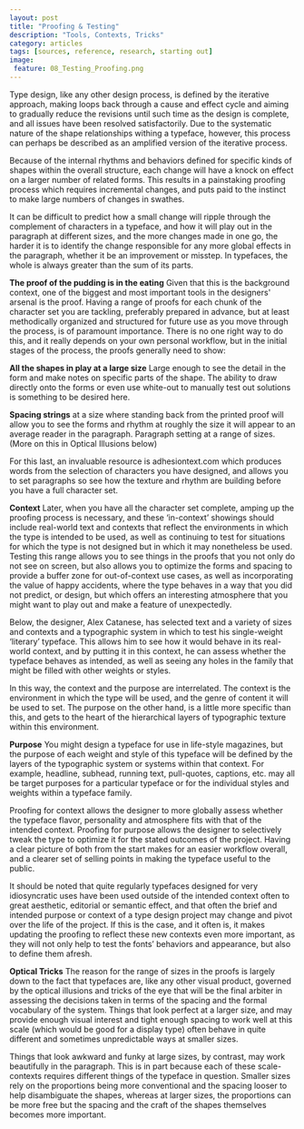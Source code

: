 ```yaml
---
layout: post
title: "Proofing & Testing"
description: "Tools, Contexts, Tricks"
category: articles
tags: [sources, reference, research, starting out]
image: 
 feature: 08_Testing_Proofing.png
---
```


Type design, like any other design process, is defined by the iterative approach, making loops back through a cause and effect cycle and aiming to gradually reduce the revisions until such time as the design is complete, and all issues have been resolved satisfactorily. Due to the systematic nature of the shape relationships withing a typeface, however, this process can perhaps be described as an amplified version of the iterative process. 

Because of the internal rhythms and behaviors defined for specific kinds of shapes within the overall structure, each change will have a knock on effect on a larger number of related forms. This results in a painstaking proofing process which requires incremental changes, and puts paid to the instinct to make large numbers of changes in swathes. 

It can be difficult to predict how a small change will ripple through the complement of characters in a typeface, and how it will play out in the paragraph at different sizes, and the more changes made in one go, the harder it is to identify the change responsible for any more global effects in the paragraph, whether it be an improvement or misstep. In typefaces, the whole is always greater than the sum of its parts.

**The proof of the pudding is in the eating**
Given that this is the background context, one of the biggest and most important tools in the designers' arsenal is the proof. Having a range of proofs for each chunk of the character set you are tackling, preferably prepared in advance, but at least methodically organized and structured for future use as you move through the process, is of paramount importance. There is no one right way to do this, and it really depends on your own personal workflow, but in the initial stages of the process, the proofs generally need to show:

**All the shapes in play at a large size**
Large enough to see the detail in the form and make notes on specific parts of the shape. The ability to draw directly onto the forms or even use white-out to manually test out solutions is something to be desired here. 

**Spacing strings** at a size where standing back from the printed proof will allow you to see the forms and rhythm at roughly the size it will appear to an average reader in the paragraph. 
Paragraph setting at a range of sizes. (More on this in Optical Illusions below)

For this last, an invaluable resource is adhesiontext.com which produces words from the selection of characters you have designed, and allows you to set paragraphs so see how the texture and rhythm are building before you have a full character set. 

**Context**
Later, when you have all the character set complete, amping up the proofing process is necessary, and these ‘in-context’ showings should include real-world text and contexts that reflect the environments in which the type is intended to be used, as well as continuing to test for situations for which the type is not designed but in which it may nonetheless be used. Testing this range allows you to see things in the proofs that you not only do not see on screen, but also allows you to optimize the forms and spacing to provide a buffer zone for out-of-context use cases,  as well as incorporating the value of happy accidents, where the type behaves in a way that you did not predict, or design, but which offers an interesting atmosphere that you might want to play out and make a feature of unexpectedly. 

Below, the designer, Alex Catanese, has selected text and a variety of sizes and contexts and a typographic system in which to test his single-weight ‘literary’ typeface. This allows him to see how it would behave in its real-world context, and by putting it in this context, he can assess whether the typeface behaves as intended, as well as seeing any holes in the family that might be filled with other weights or styles.
	
	
In this way, the context and the purpose are interrelated. The context is the environment in which the type will be used, and the genre of content it will be used to set. The purpose on the other hand, is a little more specific than this, and gets to the heart of the hierarchical layers of typographic texture within this environment. 

**Purpose**
You might design a typeface for use in life-style magazines, but the purpose of each weight and style of this typeface will be defined by the layers of the typographic system or systems within that context. For example, headline, subhead, running text, pull-quotes, captions, etc. may all be target purposes for a particular typeface or for the individual styles and weights within a typeface family. 

Proofing for context allows the designer to more globally assess whether the typeface flavor, personality and atmosphere fits with that of the intended context. Proofing for purpose allows the designer to selectively tweak the type to optimize it for the stated outcomes of the project. Having a clear picture of both from the start makes for an easier workflow overall, and a clearer set of selling points in making the typeface useful to the public. 

It should be noted that quite regularly typefaces designed for very idiosyncratic uses have been used outside of the intended context often to great aesthetic, editorial or semantic effect, and that often the brief and intended purpose or context of a type design project may change and pivot over the life of the project. If this is the case, and it often is, it makes updating the proofing to reflect these new contexts even more important, as they will not only help to test the fonts’ behaviors and appearance, but also to define them afresh.

**Optical Tricks**
The reason for the range of sizes in the proofs is largely down to the fact that typefaces are, like any other visual product, governed by the optical illusions and tricks of the eye that will be the final arbiter in assessing the decisions taken in terms of the spacing and the formal vocabulary of the system. Things that look perfect at a larger size, and may provide enough visual interest and tight enough spacing to work well at this scale (which would be good for a display type) often behave in quite different and sometimes unpredictable ways at smaller sizes. 

Things that look awkward and funky at large sizes, by contrast, may work beautifully in the paragraph. This is in part because each of these scale-contexts requires different things of the typeface in question. Smaller sizes rely on the proportions being more conventional and the spacing looser to help disambiguate the shapes, whereas at larger sizes, the proportions can be more free but the spacing and the craft of the shapes themselves becomes more important.
